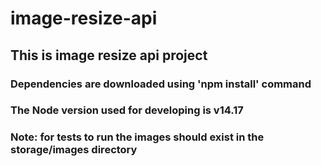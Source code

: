 # image-resize-api

## This is image resize api project

### Dependencies are downloaded using 'npm install' command
### The Node version used for developing is v14.17

### Note: for tests to run the images should exist in the storage/images directory
